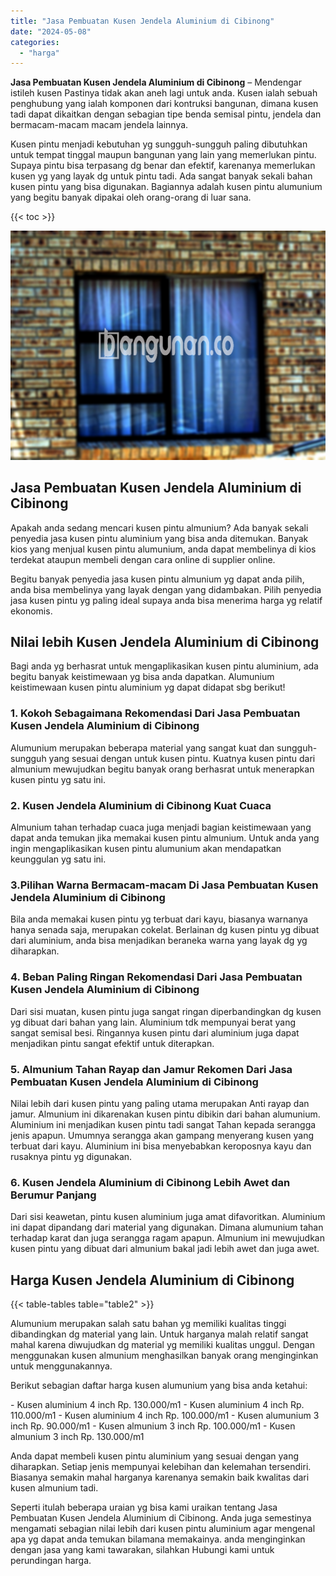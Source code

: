 ```yaml
---
title: "Jasa Pembuatan Kusen Jendela Aluminium di Cibinong"
date: "2024-05-08"
categories: 
  - "harga"
---
```


**Jasa Pembuatan Kusen Jendela Aluminium di Cibinong** – Mendengar istileh kusen Pastinya tidak akan aneh lagi untuk anda. Kusen ialah sebuah penghubung yang ialah komponen dari kontruksi bangunan, dimana kusen tadi dapat dikaitkan dengan sebagian tipe benda semisal pintu, jendela dan bermacam-macam macam jendela lainnya.

Kusen pintu menjadi kebutuhan yg sungguh-sungguh paling dibutuhkan untuk tempat tinggal maupun bangunan yang lain yang memerlukan pintu. Supaya pintu bisa terpasang dg benar dan efektif, karenanya memerlukan kusen yg yang layak dg untuk pintu tadi. Ada sangat banyak sekali bahan kusen pintu yang bisa digunakan. Bagiannya adalah kusen pintu alumunium yang begitu banyak dipakai oleh orang-orang di luar sana.

{{< toc >}}

![Jasa Pembuatan Kusen Jendela Aluminium di Cibinong](/images/harga-kusen-jendela-alumunium-10.png)

## Jasa Pembuatan Kusen Jendela Aluminium di Cibinong

Apakah anda sedang mencari kusen pintu almunium? Ada banyak sekali penyedia jasa kusen pintu aluminium yang bisa anda ditemukan. Banyak kios yang menjual kusen pintu alumunium, anda dapat membelinya di kios terdekat ataupun membeli dengan cara online di supplier online.

Begitu banyak penyedia jasa kusen pintu almunium yg dapat anda pilih, anda bisa membelinya yang layak dengan yang didambakan. Pilih penyedia jasa kusen pintu yg paling ideal supaya anda bisa menerima harga yg relatif ekonomis.

## Nilai lebih Kusen Jendela Aluminium di Cibinong

Bagi anda yg berhasrat untuk mengaplikasikan kusen pintu aluminium, ada begitu banyak keistimewaan yg bisa anda dapatkan. Alumunium keistimewaan kusen pintu aluminium yg dapat didapat sbg berikut!

### 1\. Kokoh Sebagaimana Rekomendasi Dari Jasa Pembuatan Kusen Jendela Aluminium di Cibinong

Alumunium merupakan beberapa material yang sangat kuat dan sungguh-sungguh yang sesuai dengan untuk kusen pintu. Kuatnya kusen pintu dari almunium mewujudkan begitu banyak orang berhasrat untuk menerapkan kusen pintu yg satu ini.

### 2\. Kusen Jendela Aluminium di Cibinong Kuat Cuaca

Almunium tahan terhadap cuaca juga menjadi bagian keistimewaan yang dapat anda temukan jika memakai kusen pintu almunium. Untuk anda yang ingin mengaplikasikan kusen pintu alumunium akan mendapatkan keunggulan yg satu ini.

### 3.Pilihan Warna Bermacam-macam Di Jasa Pembuatan Kusen Jendela Aluminium di Cibinong

Bila anda memakai kusen pintu yg terbuat dari kayu, biasanya warnanya hanya senada saja, merupakan cokelat. Berlainan dg kusen pintu yg dibuat dari aluminium, anda bisa menjadikan beraneka warna yang layak dg yg diharapkan.

### 4\. Beban Paling Ringan Rekomendasi Dari Jasa Pembuatan Kusen Jendela Aluminium di Cibinong

Dari sisi muatan, kusen pintu juga sangat ringan diperbandingkan dg kusen yg dibuat dari bahan yang lain. Aluminium tdk mempunyai berat yang sangat semisal besi. Ringannya kusen pintu dari aluminium juga dapat menjadikan pintu sangat efektif untuk diterapkan.

### 5\. Almunium Tahan Rayap dan Jamur Rekomen Dari Jasa Pembuatan Kusen Jendela Aluminium di Cibinong

Nilai lebih dari kusen pintu yang paling utama merupakan Anti rayap dan jamur. Almunium ini dikarenakan kusen pintu dibikin dari bahan alumunium. Aluminium ini menjadikan kusen pintu tadi sangat Tahan kepada serangga jenis apapun. Umumnya serangga akan gampang menyerang kusen yang terbuat dari kayu. Aluminium ini bisa menyebabkan keroposnya kayu dan rusaknya pintu yg digunakan.

### 6\. Kusen Jendela Aluminium di Cibinong Lebih Awet dan Berumur Panjang

Dari sisi keawetan, pintu kusen aluminium juga amat difavoritkan. Aluminium ini dapat dipandang dari material yang digunakan. Dimana alumunium tahan terhadap karat dan juga serangga ragam apapun. Almunium ini mewujudkan kusen pintu yang dibuat dari almunium bakal jadi lebih awet dan juga awet.

## Harga Kusen Jendela Aluminium di Cibinong

{{< table-tables table="table2" >}}

Alumunium merupakan salah satu bahan yg memiliki kualitas tinggi dibandingkan dg material yang lain. Untuk harganya malah relatif sangat mahal karena diwujudkan dg material yg memiliki kualitas unggul. Dengan menggunakan kusen almunium menghasilkan banyak orang menginginkan untuk menggunakannya.

Berikut sebagian daftar harga kusen alumunium yang bisa anda ketahui:

\- Kusen aluminium 4 inch Rp. 130.000/m1 - Kusen aluminium 4 inch Rp. 110.000/m1 - Kusen aluminium 4 inch Rp. 100.000/m1 - Kusen alumunium 3 inch Rp. 90.000/m1 - Kusen almunium 3 inch Rp. 100.000/m1 - Kusen almunium 3 inch Rp. 130.000/m1

Anda dapat membeli kusen pintu aluminium yang sesuai dengan yang diharapkan. Setiap jenis mempunyai kelebihan dan kelemahan tersendiri. Biasanya semakin mahal harganya karenanya semakin baik kwalitas dari kusen almunium tadi.

Seperti itulah beberapa uraian yg bisa kami uraikan tentang Jasa Pembuatan Kusen Jendela Aluminium di Cibinong. Anda juga semestinya mengamati sebagian nilai lebih dari kusen pintu aluminium agar mengenal apa yg dapat anda temukan bilamana memakainya. anda menginginkan dengan jasa yang kami tawarakan, silahkan Hubungi kami untuk perundingan harga.
